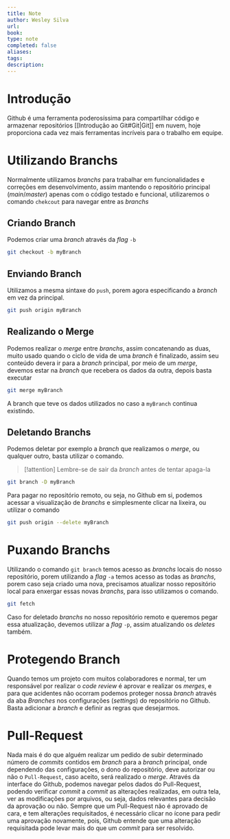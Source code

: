 ```yaml
---
title: Note
author: Wesley Silva
url:
book:
type: note
completed: false
aliases:
tags:
description: 
---
```

# Introdução
Github é uma ferramenta poderosíssima para compartilhar código e armazenar repositórios [[Introdução ao Git#Git|Git]]  em nuvem, hoje proporciona  cada vez mais ferramentas incríveis para o trabalho em equipe.

# Utilizando Branchs
Normalmente utilizamos _branchs_ para trabalhar em funcionalidades e correções em desenvolvimento, assim mantendo o repositório principal (_main_/_master_) apenas com o código testado e funcional, utilizaremos o comando `chekcout` para navegar entre as _branchs_

## Criando Branch
Podemos criar uma _branch_ através da _flag_ `-b`

```bash
git checkout -b myBranch
```

## Enviando Branch
Utilizamos a mesma sintaxe do `push`, porem agora especificando a _branch_ em vez da principal.

```bash
git push origin myBranch
```

## Realizando o Merge
Podemos realizar o _merge_ entre _branchs_, assim concatenando as duas, muito usado quando o ciclo de vida de uma _branch_ é finalizado, assim seu conteúdo devera ir para a _branch_ principal, por meio de um _merge_, devemos estar na _branch_ que recebera os dados da outra, depois basta executar

```bash
git merge myBranch
```

A branch que teve os dados utilizados no caso a `myBranch` continua existindo.

## Deletando Branchs
Podemos deletar por exemplo a _branch_ que realizamos o _merge_, ou qualquer outro, basta utilizar o comando.

>[!attention]
>Lembre-se de sair da _branch_ antes de tentar apaga-la

```bash
git branch -D myBranch
```

Para pagar no repositório remoto, ou seja, no Github em si, podemos acessar a visualização de _branchs_ e simplesmente clicar na lixeira, ou utilizar o comando

```bash
git push origin --delete myBranch
```

# Puxando Branchs
Utilizando o comando `git branch` temos acesso as _branchs_ locais do nosso repositório, porem utilizando a _flag_ `-a` temos acesso as todas as _branchs_, porem caso seja criado uma nova, precisamos atualizar nosso repositório local para enxergar essas novas _branchs_, para isso utilizamos o comando.

```bash
git fetch
```

Caso for deletado _branchs_ no nosso repositório remoto e queremos pegar essa atualização, devemos utilizar a _flag_ `-p`, assim atualizando os _deletes_ também.

# Protegendo Branch
Quando temos um projeto com muitos colaboradores e normal, ter um responsável por realizar o _code review_ é aprovar e realizar os _merges_, e para que acidentes não ocorram podemos proteger nossa _branch_ através da aba _Branches_ nos configurações (_settings_) do repositório no Github.
Basta adicionar a _branch_ e definir as regras que desejarmos.

# Pull-Request
Nada mais é do que alguém realizar um pedido de subir determinado número de _commits_ contidos em _branch_ para a _branch_ principal, onde dependendo das configurações, o dono do repositório, deve autorizar ou não o `Pull-Request`, caso aceito, será realizado o _merge_.
Através da interface do Github, podemos navegar pelos dados do Pull-Request, podendo verificar _commit_  a _commit_ as alterações realizadas, em outra tela, ver as modificações por arquivos, ou seja, dados relevantes para decisão da aprovação ou não.
Sempre que um Pull-Request não é aprovado de cara, e tem alterações requisitados, é necessário clicar no ícone para pedir uma aprovação novamente, pois, Github entende que uma alteração requisitada pode levar mais do que um _commit_ para ser resolvido.